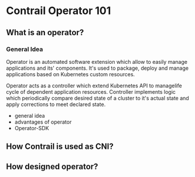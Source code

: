 # Contrail Operator 101

## What is an operator?

### General Idea
Operator is an automated software extension which allow to easily manage applications and its' components.
It's used to package, deploy and manage applications based on Kubernetes custom resources.

Operator acts as a controller which extend Kubernetes API to managelife cycle of dependent application resources. Controller implements logic which periodically compare desired state of a cluster to it's actual state and apply corrections to meet declared state.
* general idea
* advantages of operator
* Operator-SDK

## How Contrail is used as CNI?


## How designed operator?

